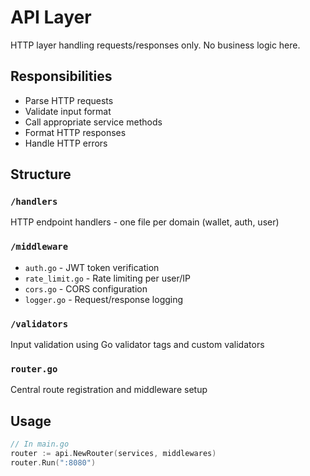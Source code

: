# API Layer

HTTP layer handling requests/responses only. No business logic here.

## Responsibilities
- Parse HTTP requests
- Validate input format
- Call appropriate service methods
- Format HTTP responses
- Handle HTTP errors

## Structure

### `/handlers`
HTTP endpoint handlers - one file per domain (wallet, auth, user)

### `/middleware`
- `auth.go` - JWT token verification
- `rate_limit.go` - Rate limiting per user/IP
- `cors.go` - CORS configuration
- `logger.go` - Request/response logging

### `/validators`
Input validation using Go validator tags and custom validators

### `router.go`
Central route registration and middleware setup

## Usage
```go
// In main.go
router := api.NewRouter(services, middlewares)
router.Run(":8080")